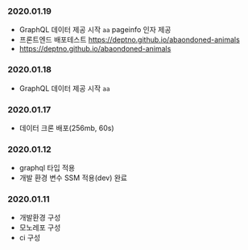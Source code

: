 ### 2020.01.19
- GraphQL 데이터 제공 시작 `aa` pageinfo 인자 제공
- 프론트엔드 배포테스트 https://deptno.github.io/abaondoned-animals
- https://deptno.github.io/abaondoned-animals
### 2020.01.18
- GraphQL 데이터 제공 시작 `aa`
### 2020.01.17
- 데이터 크론 배포(256mb, 60s)
### 2020.01.12
- graphql 타입 적용
- 개발 환경 변수 SSM 적용(dev) 완료
### 2020.01.11
- 개발환경 구성
- 모노레포 구성
- ci 구성
